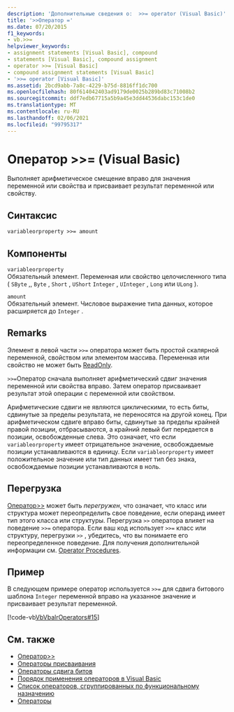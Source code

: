 ```yaml
---
description: 'Дополнительные сведения о:  >>= operator (Visual Basic)'
title: '>>Оператор ='
ms.date: 07/20/2015
f1_keywords:
- vb.>>=
helpviewer_keywords:
- assignment statements [Visual Basic], compound
- statements [Visual Basic], compound assignment
- operator >>= [Visual Basic]
- compound assignment statements [Visual Basic]
- '>>= operator [Visual Basic]'
ms.assetid: 2bcd9abb-7a8c-4229-b75d-8816ff1dc700
ms.openlocfilehash: 80f614042403ad9179de0025b289bd83c71008b2
ms.sourcegitcommit: ddf7edb67715a5b9a45e3dd44536dabc153c1de0
ms.translationtype: MT
ms.contentlocale: ru-RU
ms.lasthandoff: 02/06/2021
ms.locfileid: "99795317"
---
```

# <a name="-operator-visual-basic"></a>Оператор >>= (Visual Basic)

Выполняет арифметическое смещение вправо для значения переменной или свойства и присваивает результат переменной или свойству.  
  
## <a name="syntax"></a>Синтаксис  
  
```vb  
variableorproperty >>= amount  
```  
  
## <a name="parts"></a>Компоненты  

 `variableorproperty`  
 Обязательный элемент. Переменная или свойство целочисленного типа ( `SByte` ,, `Byte` , `Short` , `UShort` `Integer` , `UInteger` , `Long` или `ULong` ).  
  
 `amount`  
 Обязательный элемент. Числовое выражение типа данных, которое расширяется до `Integer` .  
  
## <a name="remarks"></a>Remarks  

 Элемент в левой части `>>=` оператора может быть простой скалярной переменной, свойством или элементом массива. Переменная или свойство не может быть [ReadOnly](../modifiers/readonly.md).  
  
 `>>=`Оператор сначала выполняет арифметический сдвиг значения переменной или свойства вправо. Затем оператор присваивает результат этой операции с переменной или свойством.  
  
 Арифметические сдвиги не являются циклическими, то есть биты, сдвинутые за пределы результата, не переносятся на другой конец. При арифметическом сдвиге вправо биты, сдвинутые за пределы крайней правой позиции, отбрасываются, а крайний левый бит передается в позиции, освобожденные слева. Это означает, что если `variableorproperty` имеет отрицательное значение, освобождаемые позиции устанавливаются в единицу. Если `variableorproperty` имеет положительное значение или тип данных имеет тип без знака, освобождаемые позиции устанавливаются в ноль.  
  
## <a name="overloading"></a>Перегрузка  

 [Оператор>>](right-shift-operator.md) может быть *перегружен*, что означает, что класс или структура может переопределить свое поведение, если операнд имеет тип этого класса или структуры. Перегрузка `>>` оператора влияет на поведение `>>=` оператора. Если ваш код использует `>>=` класс или структуру, перегрузки `>>` , убедитесь, что вы понимаете его переопределенное поведение. Для получения дополнительной информации см. [Operator Procedures](../../programming-guide/language-features/procedures/operator-procedures.md).  
  
## <a name="example"></a>Пример  

 В следующем примере оператор используется `>>=` для сдвига битового шаблона `Integer` переменной вправо на указанное значение и присваивает результат переменной.  
  
 [!code-vb[VbVbalrOperators#15](~/samples/snippets/visualbasic/VS_Snippets_VBCSharp/VbVbalrOperators/VB/Class1.vb#15)]  
  
## <a name="see-also"></a>См. также

- [ Оператор>> ](right-shift-operator.md)
- [Операторы присваивания](assignment-operators.md)
- [Операторы сдвига битов](bit-shift-operators.md)
- [Порядок применения операторов в Visual Basic](operator-precedence.md)
- [Список операторов, сгруппированных по функциональному назначению](operators-listed-by-functionality.md)
- [Операторы](../../programming-guide/language-features/statements.md)
